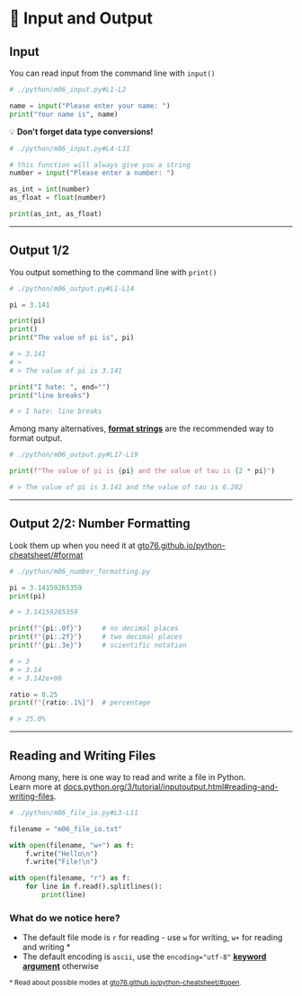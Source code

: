 <!-- .slide: id="-input-and-output" -->

# 🐍 Input and Output

<!-- .element: class="headline" -->

## Input

You can read input from the command line with `input()`

```py
# ./python/m06_input.py#L1-L2

name = input("Please enter your name: ")
print("Your name is", name)
```

<div class="fragment">

💡 **Don't forget data type conversions!**

```py
# ./python/m06_input.py#L4-L11

# this function will always give you a string
number = input("Please enter a number: ")

as_int = int(number)
as_float = float(number)

print(as_int, as_float)

```

</div>

---

## Output 1/2

You output something to the command line with `print()`

```py
# ./python/m06_output.py#L1-L14

pi = 3.141

print(pi)
print()
print("The value of pi is", pi)

# > 3.141
# >
# > The value of pi is 3.141

print("I hate: ", end="")
print("line breaks")

# > I hate: line breaks
```

Among many alternatives, [**format strings**](https://docs.python.org/3/library/string.html#string-formatting) are the recommended way to format output.

```py
# ./python/m06_output.py#L17-L19

print(f"The value of pi is {pi} and the value of tau is {2 * pi}")

# > The value of pi is 3.141 and the value of tau is 6.282
```

---

## Output 2/2: Number Formatting

Look them up when you need it at [gto76.github.io/python-cheatsheet/#format](https://gto76.github.io/python-cheatsheet/#format)

```py
# ./python/m06_number_formatting.py

pi = 3.14159265359
print(pi)

# > 3.14159265359

print(f"{pi:.0f}")     # no decimal places
print(f"{pi:.2f}")     # two decimal places
print(f"{pi:.3e}")     # scientific notation

# > 3
# > 3.14
# > 3.142e+00

ratio = 0.25
print(f"{ratio:.1%}")  # percentage

# > 25.0%

```

---

## Reading and Writing Files

Among many, here is one way to read and write a file in Python.  
Learn more at [docs.python.org/3/tutorial/inputoutput.html#reading-and-writing-files](https://docs.python.org/3/tutorial/inputoutput.html#reading-and-writing-files).

```py [|5-7|9-11|]
# ./python/m06_file_io.py#L3-L11

filename = "m06_file_io.txt"

with open(filename, "w+") as f:
    f.write("Hello\n")
    f.write("File!\n")

with open(filename, "r") as f:
    for line in f.read().splitlines():
        print(line)
```

<div class="fragment">

### What do we notice here?

- The default file mode is `r` for reading - use `w` for writing, `w+` for reading and writing \*
- The default encoding is `ascii`, use the `encoding="utf-8"` [**keyword argument**](https://docs.python.org/3/glossary.html#term-argument) otherwise

<small>\* Read about possible modes at [gto76.github.io/python-cheatsheet/#open](https://gto76.github.io/python-cheatsheet/#open).</small>

</div>
